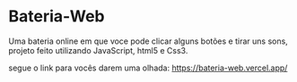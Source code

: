 ﻿# Bateria-Web


Uma bateria online em que voce pode clicar alguns botões e tirar uns sons, projeto feito utilizando JavaScript, html5 e Css3.

segue o link para vocês darem uma olhada: https://bateria-web.vercel.app/
